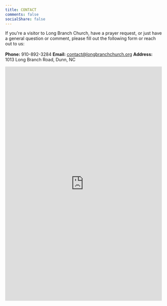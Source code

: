 ```yaml
---
title: CONTACT
comments: false
socialShare: false
---
```


If you're a visitor to Long Branch Church, have a prayer request, or just have a general question or comment, please fill out the following form or reach out to us:<br>
<br>
**Phone:** 910-892-3284
**Email:** contact@longbranchchurch.org
**Address:** 1013 Long Branch Road, Dunn, NC
<br>

<div align="center">
  <iframe src="https://docs.google.com/forms/d/e/1FAIpQLScL71STE68YqtxccGubmJhxYyYwn8HuqzwZBQ3OS-108US_Rg/viewform?embedded=true" width="100%" height="752" frameborder="0" marginheight="0" marginwidth="0">Loading…</iframe>
</div>